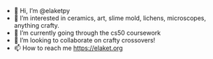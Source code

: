 - 👋 Hi, I’m @elaketpy
- 👀 I’m interested in ceramics, art, slime mold, lichens, microscopes, anything crafty.
- 🌱 I’m currently going through the cs50 coursework
- 💞️ I’m looking to collaborate on crafty crossovers!
- 📫 How to reach me https://elaket.org

<!---
elaketpy/elaketpy is a ✨ special ✨ repository because its `README.md` (this file) appears on your GitHub profile.
You can click the Preview link to take a look at your changes.
--->
